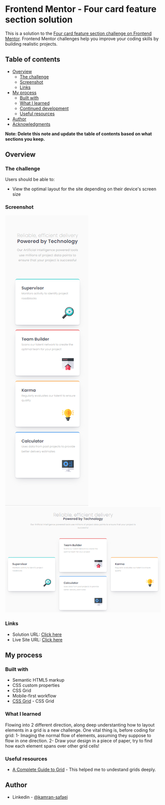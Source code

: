 # Frontend Mentor - Four card feature section solution

This is a solution to the [Four card feature section challenge on Frontend Mentor](https://www.frontendmentor.io/challenges/four-card-feature-section-weK1eFYK). Frontend Mentor challenges help you improve your coding skills by building realistic projects. 

## Table of contents

- [Overview](#overview)
  - [The challenge](#the-challenge)
  - [Screenshot](#screenshot)
  - [Links](#links)
- [My process](#my-process)
  - [Built with](#built-with)
  - [What I learned](#what-i-learned)
  - [Continued development](#continued-development)
  - [Useful resources](#useful-resources)
- [Author](#author)
- [Acknowledgments](#acknowledgments)

**Note: Delete this note and update the table of contents based on what sections you keep.**

## Overview

### The challenge

Users should be able to:

- View the optimal layout for the site depending on their device's screen size

### Screenshot

![](./screenshot/01.PNG)
![](./screenshot/02.PNG)

### Links

- Solution URL: [Click here](https://github.com/neo2enigma/four-card-feature-section-master)
- Live Site URL: [Click here](https://neo2enigma.github.io/four-card-feature-section-master/)

## My process

### Built with

- Semantic HTML5 markup
- CSS custom properties
- CSS Grid
- Mobile-first workflow
- [CSS Grid](https://www.w3schools.com/css/css_grid.asp) - CSS Grid

### What I learned

Flowing into 2 different direction, along deep understanting how to layout elements in a grid is a new challenge. One vital thing is, before coding for grid:
1- Imaging the normal flow of elements, assuming they suppose to flow in one direction.
2- Draw your design in a piece of paper, try to find how each element spans over other grid cells! 


### Useful resources

- [A Complete Guide to Grid](https://css-tricks.com/snippets/css/complete-guide-grid/) - This helped me to undestand grids deeply.

## Author

- Linkedin - [@kamran-safaei](https://www.linkedin.com/in/kamran-safaei/)